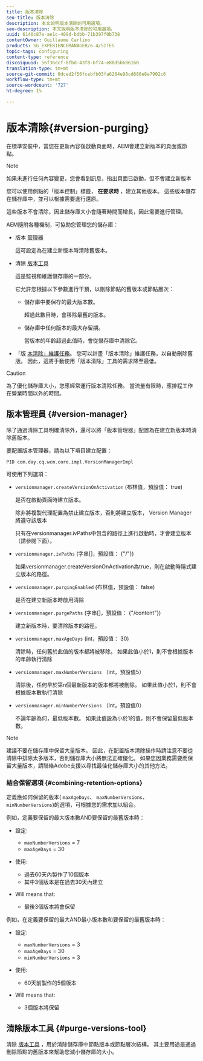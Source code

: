 ```yaml
---
title: 版本清除
seo-title: 版本清除
description: 本文說明版本清除的可用選項。
seo-description: 本文說明版本清除的可用選項。
uuid: 6140c87e-ae1c-409d-bdbb-71b397f0b738
contentOwner: Guillaume Carlino
products: SG_EXPERIENCEMANAGER/6.4/SITES
topic-tags: configuring
content-type: reference
discoiquuid: 56f36dcf-8fbd-43f8-bf74-e88d5b686160
translation-type: tm+mt
source-git-commit: 0dced2f56fcebfb03fa6264e98cd686e8e7902c6
workflow-type: tm+mt
source-wordcount: '727'
ht-degree: 1%

---
```



# 版本清除{#version-purging}

在標準安裝中，當您在更新內容後啟動頁面時，AEM會建立新版本的頁面或節點。

>[!NOTE]
>
>如果未進行任何內容變更，您會看到訊息，指出頁面已啟動，但不會建立新版本

您可以使用側點的「版本控制」標籤， **在要求時** ，建立其他版本。 這些版本儲存在儲存庫中，並可以根據需要進行還原。

這些版本不會清除，因此儲存庫大小會隨著時間而增長，因此需要進行管理。

AEM隨附各種機制，可協助您管理您的儲存庫：

* 版本 [管理器](#version-manager)

   這可設定為在建立新版本時清除舊版本。

* 清除 [版本工具](/help/sites-deploying/monitoring-and-maintaining.md#version-purging)

   這是監視和維護儲存庫的一部分。

   它允許您根據以下參數進行干預，以刪除節點的舊版本或節點層次：

   * 儲存庫中要保存的最大版本數。

      超過此數目時，會移除最舊的版本。

   * 儲存庫中任何版本的最大存留期。

      當版本的年齡超過此值時，會從儲存庫中清除它。

* 「版 [本清除」維護任務](/help/sites-administering/operations-dashboard.md#automated-maintenance-tasks)。 您可以計畫「版本清除」維護任務，以自動刪除舊版。 因此，這將手動使用「版本清除」工具的需求降至最低。

>[!CAUTION]
>
>為了優化儲存庫大小，您應經常運行版本清除任務。 當流量有限時，應排程工作在營業時間以外的時間。

## 版本管理員 {#version-manager}

除了通過清除工具明確清除外，還可以將「版本管理器」配置為在建立新版本時清除舊版本。

要配置版本管理器，請為以下項目建立配置：

`PID com.day.cq.wcm.core.impl.VersionManagerImpl`

可使用下列選項：

* `versionmanager.createVersionOnActivation` (布林值，預設值： true)

   是否在啟動頁面時建立版本。

   除非將複製代理配置為禁止建立版本，否則將建立版本， Version Manager將遵守該版本

   只有在versionmanager.ivPaths中包含的路徑上進行啟動時，才會建立版本（請參閱下面）。

* `versionmanager.ivPaths` (字串[]，預設值： {&quot;/&quot;})

   如果versionmanager.createVersionOnActivation為true，則在啟動時隱式建立版本的路徑。

* `versionmanager.purgingEnabled` (布林值，預設值： false)

   是否在建立新版本時啟用清除

* `versionmanager.purgePaths` (字串[]，預設值： {&quot;/content&quot;})

   建立新版本時，要清除版本的路徑。

* `versionmanager.maxAgeDays` (int，預設值： 30)

   清除時，任何舊於此值的版本都將被移除。 如果此值小於1，則不會根據版本的年齡執行清除

* `versionmanager.maxNumberVersions` （int，預設值5）

   清除後，任何早於第n個最新版本的版本都將被刪除。 如果此值小於1，則不會根據版本數執行清除

* `versionmanager.minNumberVersions` （int，預設值0）

   不論年齡為何，最低版本數。 如果此值設為小於1的值，則不會保留最低版本數。

>[!NOTE]
>
>建議不要在儲存庫中保留大量版本。 因此，在配置版本清除操作時請注意不要從清除中排除太多版本，否則儲存庫大小將無法正確優化。 如果您因業務需要而保留大量版本，請聯絡Adobe支援以尋找最佳化儲存庫大小的其他方法。

### 結合保留選項 {#combining-retention-options}

定義應如何保留的版本( `maxAgeDays`、 `maxNumberVersions`、 `minNumberVersions`)的選項，可根據您的需求加以組合。

例如，定義要保留的最大版本數AND要保留的最舊版本時：

* 設定:

   * `maxNumberVersions` = 7
   * `maxAgeDays` = 30

* 使用:

   * 過去60天內製作了10個版本
   * 其中3個版本是在過去30天內建立

* Will means that:

   * 最後3個版本將會保留

例如，在定義要保留的最大AND最小版本數和要保留的最舊版本時：

* 設定:

   * `maxNumberVersions` = 3
   * `maxAgeDays` = 30
   * `minNumberVersions` = 3

* 使用:

   * 60天前製作的5個版本

* Will means that:

   * 3個版本將保留

## 清除版本工具 {#purge-versions-tool}

清除 [版本工具](/help/sites-deploying/monitoring-and-maintaining.md#purgeversionstool) ，用於清除儲存庫中節點版本或節點層次結構。 其主要用途是通過刪除節點的舊版本來幫助您減小儲存庫的大小。
